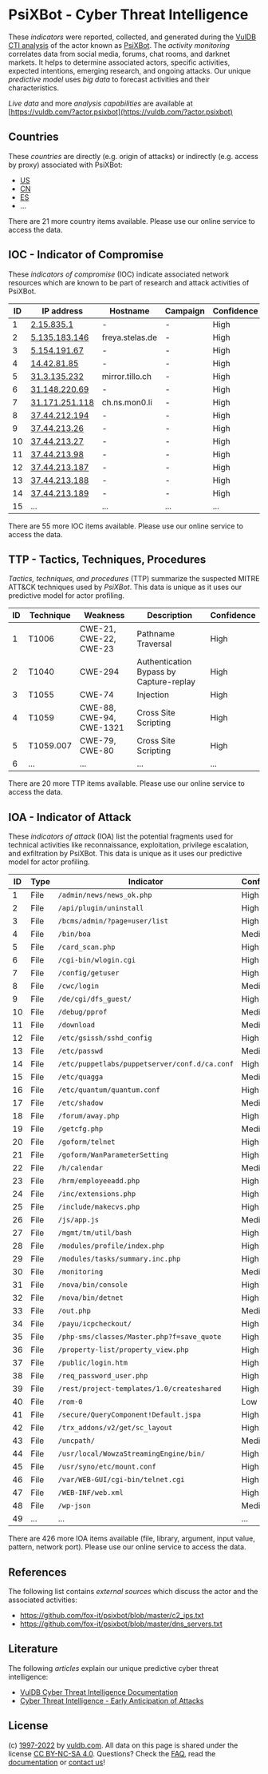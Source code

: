 # PsiXBot - Cyber Threat Intelligence

These _indicators_ were reported, collected, and generated during the [VulDB CTI analysis](https://vuldb.com/?kb.cti) of the actor known as [PsiXBot](https://vuldb.com/?actor.psixbot). The _activity monitoring_ correlates data from social media, forums, chat rooms, and darknet markets. It helps to determine associated actors, specific activities, expected intentions, emerging research, and ongoing attacks. Our unique _predictive model_ uses _big data_ to forecast activities and their characteristics.

_Live data_ and more _analysis capabilities_ are available at [https://vuldb.com/?actor.psixbot](https://vuldb.com/?actor.psixbot)

## Countries

These _countries_ are directly (e.g. origin of attacks) or indirectly (e.g. access by proxy) associated with PsiXBot:

* [US](https://vuldb.com/?country.us)
* [CN](https://vuldb.com/?country.cn)
* [ES](https://vuldb.com/?country.es)
* ...

There are 21 more country items available. Please use our online service to access the data.

## IOC - Indicator of Compromise

These _indicators of compromise_ (IOC) indicate associated network resources which are known to be part of research and attack activities of PsiXBot.

ID | IP address | Hostname | Campaign | Confidence
-- | ---------- | -------- | -------- | ----------
1 | [2.15.835.1](https://vuldb.com/?ip.2.15.835.1) | - | - | High
2 | [5.135.183.146](https://vuldb.com/?ip.5.135.183.146) | freya.stelas.de | - | High
3 | [5.154.191.67](https://vuldb.com/?ip.5.154.191.67) | - | - | High
4 | [14.42.81.85](https://vuldb.com/?ip.14.42.81.85) | - | - | High
5 | [31.3.135.232](https://vuldb.com/?ip.31.3.135.232) | mirror.tillo.ch | - | High
6 | [31.148.220.69](https://vuldb.com/?ip.31.148.220.69) | - | - | High
7 | [31.171.251.118](https://vuldb.com/?ip.31.171.251.118) | ch.ns.mon0.li | - | High
8 | [37.44.212.194](https://vuldb.com/?ip.37.44.212.194) | - | - | High
9 | [37.44.213.26](https://vuldb.com/?ip.37.44.213.26) | - | - | High
10 | [37.44.213.27](https://vuldb.com/?ip.37.44.213.27) | - | - | High
11 | [37.44.213.98](https://vuldb.com/?ip.37.44.213.98) | - | - | High
12 | [37.44.213.187](https://vuldb.com/?ip.37.44.213.187) | - | - | High
13 | [37.44.213.188](https://vuldb.com/?ip.37.44.213.188) | - | - | High
14 | [37.44.213.189](https://vuldb.com/?ip.37.44.213.189) | - | - | High
15 | ... | ... | ... | ...

There are 55 more IOC items available. Please use our online service to access the data.

## TTP - Tactics, Techniques, Procedures

_Tactics, techniques, and procedures_ (TTP) summarize the suspected MITRE ATT&CK techniques used by _PsiXBot_. This data is unique as it uses our predictive model for actor profiling.

ID | Technique | Weakness | Description | Confidence
-- | --------- | -------- | ----------- | ----------
1 | T1006 | CWE-21, CWE-22, CWE-23 | Pathname Traversal | High
2 | T1040 | CWE-294 | Authentication Bypass by Capture-replay | High
3 | T1055 | CWE-74 | Injection | High
4 | T1059 | CWE-88, CWE-94, CWE-1321 | Cross Site Scripting | High
5 | T1059.007 | CWE-79, CWE-80 | Cross Site Scripting | High
6 | ... | ... | ... | ...

There are 20 more TTP items available. Please use our online service to access the data.

## IOA - Indicator of Attack

These _indicators of attack_ (IOA) list the potential fragments used for technical activities like reconnaissance, exploitation, privilege escalation, and exfiltration by PsiXBot. This data is unique as it uses our predictive model for actor profiling.

ID | Type | Indicator | Confidence
-- | ---- | --------- | ----------
1 | File | `/admin/news/news_ok.php` | High
2 | File | `/api/plugin/uninstall` | High
3 | File | `/bcms/admin/?page=user/list` | High
4 | File | `/bin/boa` | Medium
5 | File | `/card_scan.php` | High
6 | File | `/cgi-bin/wlogin.cgi` | High
7 | File | `/config/getuser` | High
8 | File | `/cwc/login` | Medium
9 | File | `/de/cgi/dfs_guest/` | High
10 | File | `/debug/pprof` | Medium
11 | File | `/download` | Medium
12 | File | `/etc/gsissh/sshd_config` | High
13 | File | `/etc/passwd` | Medium
14 | File | `/etc/puppetlabs/puppetserver/conf.d/ca.conf` | High
15 | File | `/etc/quagga` | Medium
16 | File | `/etc/quantum/quantum.conf` | High
17 | File | `/etc/shadow` | Medium
18 | File | `/forum/away.php` | High
19 | File | `/getcfg.php` | Medium
20 | File | `/goform/telnet` | High
21 | File | `/goform/WanParameterSetting` | High
22 | File | `/h/calendar` | Medium
23 | File | `/hrm/employeeadd.php` | High
24 | File | `/inc/extensions.php` | High
25 | File | `/include/makecvs.php` | High
26 | File | `/js/app.js` | Medium
27 | File | `/mgmt/tm/util/bash` | High
28 | File | `/modules/profile/index.php` | High
29 | File | `/modules/tasks/summary.inc.php` | High
30 | File | `/monitoring` | Medium
31 | File | `/nova/bin/console` | High
32 | File | `/nova/bin/detnet` | High
33 | File | `/out.php` | Medium
34 | File | `/payu/icpcheckout/` | High
35 | File | `/php-sms/classes/Master.php?f=save_quote` | High
36 | File | `/property-list/property_view.php` | High
37 | File | `/public/login.htm` | High
38 | File | `/req_password_user.php` | High
39 | File | `/rest/project-templates/1.0/createshared` | High
40 | File | `/rom-0` | Low
41 | File | `/secure/QueryComponent!Default.jspa` | High
42 | File | `/trx_addons/v2/get/sc_layout` | High
43 | File | `/uncpath/` | Medium
44 | File | `/usr/local/WowzaStreamingEngine/bin/` | High
45 | File | `/usr/syno/etc/mount.conf` | High
46 | File | `/var/WEB-GUI/cgi-bin/telnet.cgi` | High
47 | File | `/WEB-INF/web.xml` | High
48 | File | `/wp-json` | Medium
49 | ... | ... | ...

There are 426 more IOA items available (file, library, argument, input value, pattern, network port). Please use our online service to access the data.

## References

The following list contains _external sources_ which discuss the actor and the associated activities:

* https://github.com/fox-it/psixbot/blob/master/c2_ips.txt
* https://github.com/fox-it/psixbot/blob/master/dns_servers.txt

## Literature

The following _articles_ explain our unique predictive cyber threat intelligence:

* [VulDB Cyber Threat Intelligence Documentation](https://vuldb.com/?kb.cti)
* [Cyber Threat Intelligence - Early Anticipation of Attacks](https://www.scip.ch/en/?labs.20201022)

## License

(c) [1997-2022](https://vuldb.com/?kb.changelog) by [vuldb.com](https://vuldb.com/?kb.about). All data on this page is shared under the license [CC BY-NC-SA 4.0](https://creativecommons.org/licenses/by-nc-sa/4.0/). Questions? Check the [FAQ](https://vuldb.com/?kb.faq), read the [documentation](https://vuldb.com/?kb) or [contact us](https://vuldb.com/?contact)!
